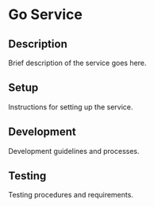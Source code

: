 # Go Service

## Description
Brief description of the service goes here.

## Setup
Instructions for setting up the service.

## Development
Development guidelines and processes.

## Testing
Testing procedures and requirements.
